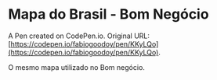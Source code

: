 # Mapa do Brasil - Bom Negócio

A Pen created on CodePen.io. Original URL: [https://codepen.io/fabiogoodoy/pen/KKyLQo](https://codepen.io/fabiogoodoy/pen/KKyLQo).

O mesmo mapa utilizado no Bom negócio.